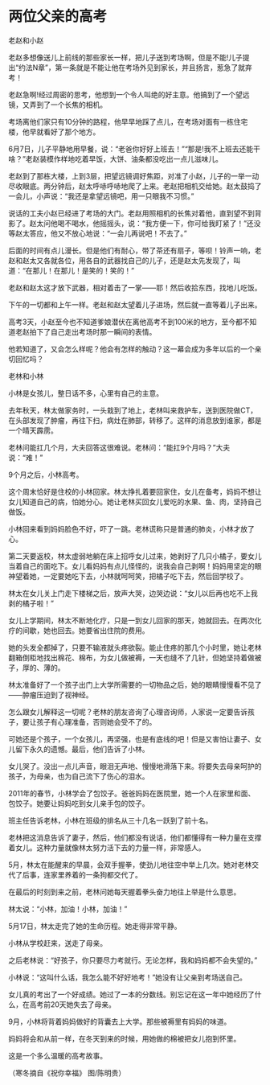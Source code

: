 # 两位父亲的高考

老赵和小赵 

老赵多想像送儿上前线的那些家长一样，把儿子送到考场啊，但是不能!儿子提出“约法N章”，第一条就是不能让他在考场外见到家长，并且扬言，惹急了就弃考！ 

老赵急啊!经过周密的思考，他想到一个令人叫绝的好主意。他搞到了一个望远镜，又弄到了一个长焦的相机。 

考场离他们家只有10分钟的路程，他早早地踩了点儿，在考场对面有一栋住宅楼，他早就看好了那个地方。 

6月7日，儿子平静地用早餐，说：“老爸你好好上班去！”“那是!我不上班去还能干啥？”老赵装模作样地吃着早饭，大饼、油条都没吃出一点儿滋味儿。 

老赵到了那栋大楼，上到3层，把望远镜调好焦距，对准了小赵，儿子的一举一动尽收眼底。两分钟后，赵太呼哧呼哧地爬了上来。老赵把相机交给她。赵太鼓捣了一会儿，小声说：“我还是拿望远镜吧，用一只眼我不习惯。” 

说话的工夫小赵已经进了考场的大门。老赵用照相机的长焦对着他，直到望不到背影了。赵太问他喝不喝水，他摇摇头，说：“我方便一下，你可给我盯紧了！”还没等赵太答应，他又不放心地说：“一会儿再说吧！不去了。” 

后面的时间有点儿漫长。但是他们有耐心，带了茶还有扇子，等呗！铃声一响，老赵和赵太又各就各位，用各自的武器找自己的儿子，还是赵太先发现了，叫道：“在那儿！在那儿！是笑的！笑的！” 

老赵和赵太这才放下武器，相对着击了一掌——耶！然后收拾东西，找地儿吃饭。 

下午的一切都和上午一样。老赵和赵太望着儿子进场，然后就一直等着儿子出来。 

高考3天，小赵至今也不知道爹娘潜伏在离他高考不到100米的地方，至今都不知道老赵拍下了自己走出考场时那一瞬间的表情。 

他若知道了，又会怎么样呢？他会有怎样的触动？这一幕会成为多年以后的一个亲切回忆吗？ 

老林和小林 

小林是女孩儿，整日话不多，心里有自己的主意。 

去年秋天，林太做家务时，一头栽到了地上，老林叫来救护车，送到医院做CT，在头部发现了肿瘤，再往下扫，病灶在肺部，转移了。这样的消息放到谁家，都是一个晴天霹雳。 

老林问能扛几个月，大夫回答这很难说。老林问：“能扛9个月吗？”大夫说：“难！” 

9个月之后，小林高考。 

这个周末恰好是住校的小林回家。林太挣扎着要回家住，女儿在备考，妈妈不想让女儿知道自己的病，怕她分心。她让老林买回女儿爱吃的水果、鱼、肉，坚持自己做饭。 

小林回来看到妈妈脸色不好，吓了一跳。老林谎称只是普通的肺炎，小林才放了心。 

第二天要返校，林太虚弱地躺在床上招呼女儿过来，她剥好了几只小橘子，要女儿当着自己的面吃下。女儿看妈妈有点儿怪怪的，说我会自己剥啊！妈妈用坚定的眼神望着她，一定要她吃下去，小林就呵呵笑，把橘子吃下去，然后回学校了。 

林太在女儿关上门走下楼梯之后，放声大哭，边哭边说：“女儿以后再也吃不上我剥的橘子啦！” 

女儿上学期间，林太不断地化疗，只是一到女儿回家的那天，她就回去。在两次化疗的间歇，她也回去。她要省出住院的费用。 

她的头发全都掉了，只要不输液就头疼欲裂。能止住疼的那几个小时里，她让老林翻箱倒柜地找出棉花、棉布，为女儿做被褥，一天也缝不了几针，但她坚持着做被子，厚的、薄的。 

林太准备好了一个孩子出门上大学所需要的一切物品之后，她的眼睛慢慢看不见了——肿瘤压迫到了视神经。 

怎么跟女儿解释这一切呢？老林的朋友咨询了心理咨询师，人家说一定要告诉孩子，要让孩子有心理准备，否则她会受不了的。 

可她还是个孩子，一个女孩儿，再坚强，也是有底线的吧！但是又害怕让妻子、女儿留下永久的遗憾。最后，他们告诉了小林。 

女儿哭了。没出一点儿声音，眼泪无声地、慢慢地滑落下来。将要失去母亲呵护的孩子，为母亲，也为自己流下了伤心的泪水。 

2011年的春节，小林学会了包饺子。爸爸妈妈在医院里，她一个人在家里和面、包饺子。她要让妈妈吃到女儿亲手包的饺子。 

班主任告诉老林，小林在班级的排名从三十几名一跃到了前十名。 

老林把这消息告诉了妻子，然后，他们都没有说话，他们都懂得有一种力量在支撑着女儿。这种力量就像林太努力活下去的力量一样，非常感人。 

5月，林太在能醒来的早晨，会双手握拳，使劲儿地往空中举上几次。她对老林交代了后事，连家里养着的一条狗都交代了。 

在最后的时刻到来之前，老林问她每天握着拳头奋力地往上举是什么意思。 

林太说：“小林，加油！小林，加油！” 

5月17日，林太走完了她的生命历程。她走得非常平静。 

小林从学校赶来，送走了母亲。 

之后老林说：“好孩子，你只要尽力考就行。无论怎样，我和妈妈都不会失望的。” 

小林说：“这叫什么话，我怎么能不好好地考！”她没有让父亲到考场送自己。 

女儿真的考出了一个好成绩。她过了一本的分数线。别忘记在这一年中她经历了什么，在高考前20天她失去了母亲。 

9月，小林将背着妈妈做好的背囊去上大学。那些被褥里有妈妈的味道。 

妈妈将会和从前一样，在冬天到来的时候，用她做的棉被把女儿抱到怀里。 

这是一个多么温暖的高考故事。 

（寒冬摘自《祝你幸福》 图/陈明贵）
